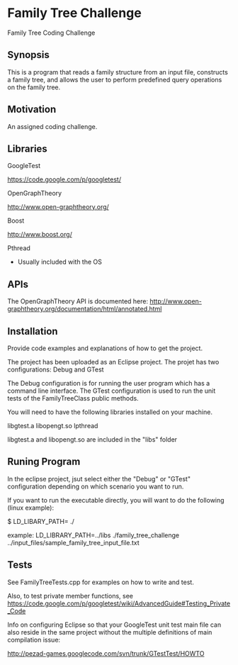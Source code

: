 # Family Tree Challenge
Family Tree Coding Challenge

## Synopsis

This is a program that reads a family structure from an input file, constructs a family tree, and allows the user to perform predefined query operations on the family tree.

## Motivation

An assigned coding challenge.

## Libraries

GoogleTest

https://code.google.com/p/googletest/

OpenGraphTheory

http://www.open-graphtheory.org/

Boost

http://www.boost.org/

Pthread

- Usually included with the OS

## APIs

The OpenGraphTheory API is documented here:
http://www.open-graphtheory.org/documentation/html/annotated.html


## Installation

Provide code examples and explanations of how to get the project.

The project has been uploaded as an Eclipse project.  The projet has two configurations: Debug and GTest

The Debug configuration is for running the user program which has a command line interface.
The GTest configuration is used to run the unit tests of the FamilyTreeClass public methods.

You will need to have the following libraries installed on your machine.

libgtest.a
libopengt.so
lpthread

libgtest.a and libopengt.so are included in the "libs" folder

## Runing Program

In the eclipse project, jsut select either the "Debug" or "GTest" configuration depending on which
scenario you want to run.

If you want to run the executable directly, you will want to do the following (linux example):

$ LD_LIBARY_PATH=<path to library files> ./<executable name> <path to input file>

example: LD_LIBRARY_PATH=../libs ./family_tree_challenge ../input_files/sample_family_tree_input_file.txt

## Tests

See FamilyTreeTests.cpp for examples on how to write and test.

Also, to test private member functions, see https://code.google.com/p/googletest/wiki/AdvancedGuide#Testing_Private_Code

Info on configuring Eclipse so that your GoogleTest unit test main file can also reside in the same project without the multiple definitions of main compilation issue:

http://pezad-games.googlecode.com/svn/trunk/GTestTest/HOWTO
